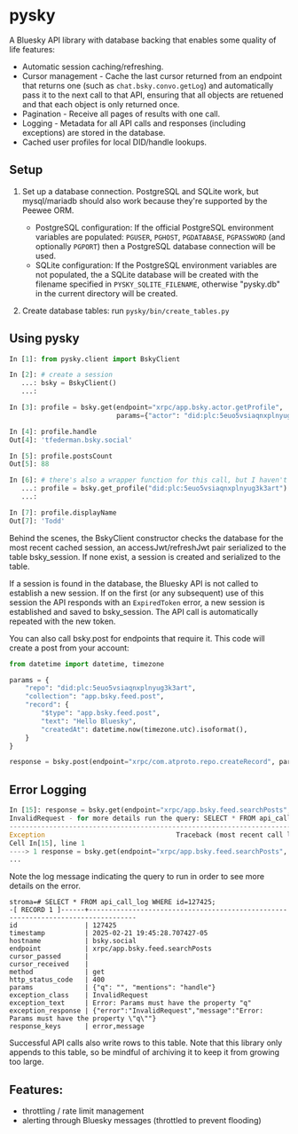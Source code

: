 # pysky
A Bluesky API library with database backing that enables some quality of life features:

* Automatic session caching/refreshing.
* Cursor management - Cache the last cursor returned from an endpoint that returns one (such as `chat.bsky.convo.getLog`) and automatically pass it to the next call to that API, ensuring that all objects are retuened and that each object is only returned once.
* Pagination - Receive all pages of results with one call.
* Logging - Metadata for all API calls and responses (including exceptions) are stored in the database.
* Cached user profiles for local DID/handle lookups.

## Setup

1. Set up a database connection. PostgreSQL and SQLite work, but mysql/mariadb should also work because they're supported by the Peewee ORM.

    * PostgreSQL configuration: If the official PostgreSQL environment variables are populated: `PGUSER`, `PGHOST`, `PGDATABASE`, `PGPASSWORD` (and optionally `PGPORT`) then a PostgreSQL database connection will be used.
    * SQLite configuration: If the PostgreSQL environment variables are not populated, the a SQLite database will be created with the filename specified in `PYSKY_SQLITE_FILENAME`, otherwise "pysky.db" in the current directory will be created.

2. Create database tables: run `pysky/bin/create_tables.py`

## Using pysky

```python
In [1]: from pysky.client import BskyClient

In [2]: # create a session
   ...: bsky = BskyClient()
   ...: 

In [3]: profile = bsky.get(endpoint="xrpc/app.bsky.actor.getProfile",
                           params={"actor": "did:plc:5euo5vsiaqnxplnyug3k3art"})

In [4]: profile.handle
Out[4]: 'tfederman.bsky.social'

In [5]: profile.postsCount
Out[5]: 88

In [6]: # there's also a wrapper function for this call, but I haven't created many of these
   ...: profile = bsky.get_profile("did:plc:5euo5vsiaqnxplnyug3k3art")
   ...: 

In [7]: profile.displayName
Out[7]: 'Todd'
```

Behind the scenes, the BskyClient constructor checks the database for the most recent cached session, an accessJwt/refreshJwt pair serialized to the table bsky_session. If none exist, a session is created and serialized to the table.

If a session is found in the database, the Bluesky API is not called to establish a new session. If on the first (or any subsequent) use of this session the API responds with an `ExpiredToken` error, a new session is established and saved to bsky_session. The API call is automatically repeated with the new token.

You can also call bsky.post for endpoints that require it. This code will create a post from your account:

```python
from datetime import datetime, timezone

params = {
    "repo": "did:plc:5euo5vsiaqnxplnyug3k3art",
    "collection": "app.bsky.feed.post",
    "record": {
        "$type": "app.bsky.feed.post",
        "text": "Hello Bluesky",
        "createdAt": datetime.now(timezone.utc).isoformat(),
    }
}

response = bsky.post(endpoint="xrpc/com.atproto.repo.createRecord", params=params)
```

## Error Logging


```python
In [15]: response = bsky.get(endpoint="xrpc/app.bsky.feed.searchPosts", params={"q": "", "mentions": "handle"})
InvalidRequest - for more details run the query: SELECT * FROM api_call_log WHERE id=127425;
---------------------------------------------------------------------------
Exception                                 Traceback (most recent call last)
Cell In[15], line 1
----> 1 response = bsky.get(endpoint="xrpc/app.bsky.feed.searchPosts", params={"q": "", "mentions": "handle"})
...
```

Note the log message indicating the query to run in order to see more details on the error.

```
stroma=# SELECT * FROM api_call_log WHERE id=127425;
-[ RECORD 1 ]------+----------------------------------------------------------------------------------
id                 | 127425
timestamp          | 2025-02-21 19:45:28.707427-05
hostname           | bsky.social
endpoint           | xrpc/app.bsky.feed.searchPosts
cursor_passed      |
cursor_received    |
method             | get
http_status_code   | 400
params             | {"q": "", "mentions": "handle"}
exception_class    | InvalidRequest
exception_text     | Error: Params must have the property "q"
exception_response | {"error":"InvalidRequest","message":"Error: Params must have the property \"q\""}
response_keys      | error,message
```

Successful API calls also write rows to this table. Note that this library only appends to this table, so be mindful of archiving it to keep it from growing too large.


## Features:

   * throttling / rate limit management
   * alerting through Bluesky messages (throttled to prevent flooding)

